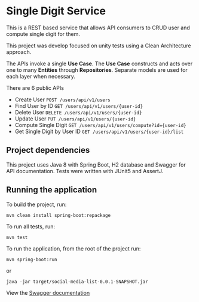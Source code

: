# Single Digit Service

This is a REST based service that allows API consumers to CRUD user and compute single digit for them.

This project was develop focused on unity tests using a Clean Architecture approach.

The APIs invoke a single **Use Case**. The **Use Case** constructs and acts over one to many **Entities**
through **Repositories**. Separate models are used for each layer when necessary.

There are 6 public APIs
- Create User ```POST /users/api/v1/users```
- Find User by ID ```GET /users/api/v1/users/{user-id}```
- Delete User ```DELETE /users/api/v1/users/{user-id}```
- Update User ```PUT /users/api/v1/users/{user-id}```
- Compute Single Digit ```GET /users/api/v1/users/compute?id={user-id}```
- Get Single Digit by User ID ```GET /users/api/v1/users/{user-id}/list```


## Project dependencies
This project uses Java 8 with Spring Boot, H2 database and Swagger for API documentation.
Tests were written with JUnit5 and AssertJ.

## Running the application
To build the project, run:

```shell
mvn clean install spring-boot:repackage
```

To run all tests, run:

```shell
mvn test
```

To run the application, from the root of the project run:
```shell
mvn spring-boot:run
```
or
```shell
java -jar target/social-media-list-0.0.1-SNAPSHOT.jar
```

View the [Swagger documentation](http://localhost:8080/swagger-ui/single-digit.html)
